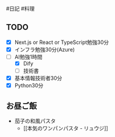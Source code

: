 #日記 #料理 

## TODO
- [x] Next.js or React or TypeScript勉強30分
- [x] インフラ勉強30分(Azure)
- [ ] AI勉強1時間
	- [x] Dify
	- [ ] 技術書
- [x] 基本情報技術者30分
- [x] Python30分
## お昼ご飯
- 茄子の和風パスタ
	- [[本気のワンパンパスタ - リュウジ]]